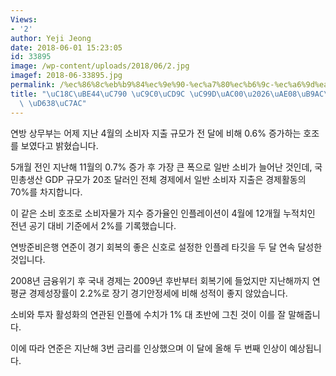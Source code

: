 ```yaml
---
Views:
- '2'
author: Yeji Jeong
date: 2018-06-01 15:23:05
id: 33895
image: /wp-content/uploads/2018/06/2.jpg
imagef: 2018-06-33895.jpg
permalink: /%ec%86%8c%eb%b9%84%ec%9e%90-%ec%a7%80%ec%b6%9c-%ec%a6%9d%ea%b0%80%ea%b8%88%eb%a6%ac%ec%9d%b8%ec%83%81-%ed%98%b8%ec%9e%ac/
title: "\uC18C\uBE44\uC790 \uC9C0\uCD9C \uC99D\uAC00\u2026\uAE08\uB9AC\uC778\uC0C1\
  \ \uD638\uC7AC"
---
```


연방 상무부는 어제 지난 4월의 소비자 지출 규모가 전 달에 비해 0.6% 증가하는 호조를 보였다고 밝혔습니다.

5개월 전인 지난해 11월의 0.7% 증가 후 가장 큰 폭으로 일반 소비가 늘어난 것인데, 국민총생산 GDP 규모가 20조 달러인 전체 경제에서 일반 소비자 지출은 경제활동의 70%를 차지합니다.

이 같은 소비 호조로 소비자물가 지수 증가율인 인플레이션이 4월에 12개월 누적치인 전년 공기 대비 기준에서 2%를 기록했습니다.

연방준비은행 연준이 경기 회복의 좋은 신호로 설정한 인플레 타깃을 두 달 연속 달성한 것입니다.

2008년 금융위기 후 국내 경제는 2009년 후반부터 회복기에 들었지만 지난해까지 연 평균 경제성장률이 2.2%로 장기 경기안정세에 비해 성적이 좋지 않았습니다.

소비와 투자 활성화의 연관된 인플에 수치가 1% 대 초반에 그친 것이 이를 잘 말해줍니다.

이에 따라 연준은 지난해 3번 금리를 인상했으며 이 달에 올해 두 번째 인상이 예상됩니다.